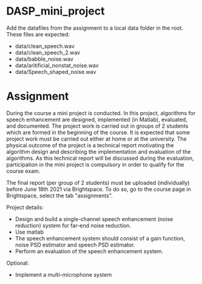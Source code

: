 # DASP_mini_project

Add the datafiles from the assignment to a local data folder in the root. These files are expected:
- data/clean_speech.wav
- data/clean_speech_2.wav
- data/babble_noise.wav
- data/aritificial_nonstat_noise.wav
- data/Speech_shaped_noise.wav

# Assignment

During the course a mini project is conducted. In this project, algorithms for speech enhancement are designed, implemented (in Matlab), evaluated, and documented. The project work is carried out in groups of 2 students which are formed in the beginning of the course. It is expected that some project work must be carried out either at home or at the university. The physical outcome of the project is a technical report motivating the algorithm design and describing the implementation and evaluation of the algorithms. As this technical report will be discussed during the evaluation, participation in the mini project is compulsory in order to qualify for the course exam.

The final report (per group of 2 students) must be uploaded (individually) before June 18th 2021 via Brightspace. To do so, go to the course page in Brightspace, select the tab "assignments".

Project details:
- Design and build a single-channel speech enhancement (noise reduction) system for far-end noise reduction.
- Use matlab
- The speech enhancement system should consist of a gain function, noise PSD estimator and speech PSD estimator.
- Perform an evaluation of the speech enhancement system.

Optional:
- Implement a multi-microphone system